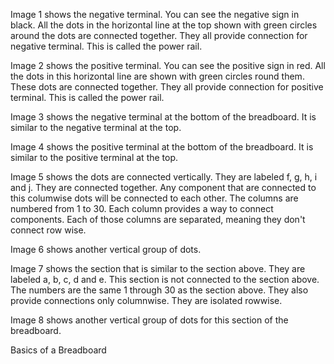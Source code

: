 Image 1 shows the negative terminal. You can see the negative sign in black. All the dots in the horizontal line at the top shown with green circles around the dots are connected together. They all provide connection for negative terminal. This is called the power rail.

Image 2 shows the positive terminal. You can see the positive sign in red. All the dots in this horizontal line are shown with green circles round them. These dots are connected together. They all provide connection for positive terminal. This is called the power rail.

Image 3 shows the negative terminal at the bottom of the breadboard. It is similar to the negative terminal at the top.

Image 4 shows the positive terminal at the bottom of the breadboard. It is similar to the positive terminal at the top.

Image 5 shows the dots are connected vertically. They are labeled f, g, h, i and j. They are connected together. Any component that are connected to this columwise dots will be connected to each other. The columns are numbered from 1 to 30. Each column provides a way to connect components. Each of those columns are separated, meaning they don't connect row wise.

Image 6 shows another vertical group of dots.

Image 7 shows the section that is similar to the section above. They are labeled a, b, c, d and e. This section is not connected to the section above. The numbers are the same 1 through 30 as the section above. They also provide connections only columnwise. They are isolated rowwise.

Image 8 shows another vertical group of dots for this section of the breadboard.

Basics of a Breadboard

